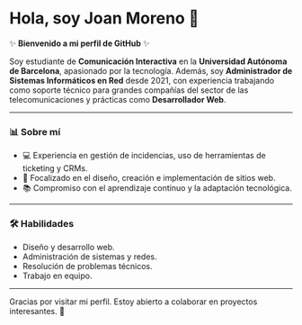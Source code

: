 # Hola, soy Joan Moreno 👋

✨ **Bienvenido a mi perfil de GitHub** ✨

Soy estudiante de **Comunicación Interactiva** en la **Universidad Autónoma de Barcelona**, apasionado por la tecnología. Además, soy **Administrador de Sistemas Informáticos en Red** desde 2021, con experiencia trabajando como soporte técnico para grandes compañías del sector de las telecomunicaciones y prácticas como **Desarrollador Web**.

---

### 📊 **Sobre mí**

- 💻 Experiencia en gestión de incidencias, uso de herramientas de ticketing y CRMs.
- 🚀 Focalizado en el diseño, creación e implementación de sitios web.
- 📚 Compromiso con el aprendizaje continuo y la adaptación tecnológica.

---

### 🛠️ **Habilidades**

- Diseño y desarrollo web.
- Administración de sistemas y redes.
- Resolución de problemas técnicos.
- Trabajo en equipo.

---

Gracias por visitar mi perfil. Estoy abierto a colaborar en proyectos interesantes. 🌟

